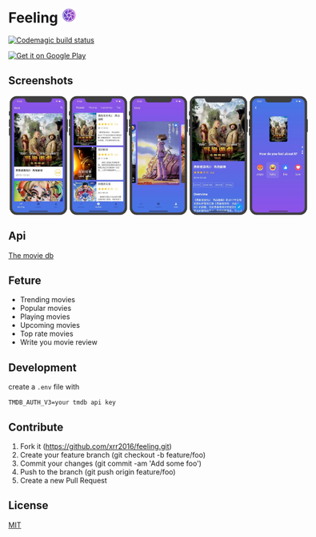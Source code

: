 #  Feeling <img width="30" src="./assets/icons/logo.png" alt="get on google play" />

[![Codemagic build status](https://api.codemagic.io/apps/5e382b98cb1395ce61fb0fec/5e382b98cb1395ce61fb0feb/status_badge.svg)](https://codemagic.io/apps/5e382b98cb1395ce61fb0fec/5e382b98cb1395ce61fb0feb/latest_build)

<a href='https://play.google.com/store/apps/details?id=fun.coldstone.Feeling&pcampaignid=pcampaignidMKT-Other-global-all-co-prtnr-py-PartBadge-Mar2515-1'><img alt='Get it on Google Play' width="200" src='https://play.google.com/intl/en_us/badges/static/images/badges/en_badge_web_generic.png'/></a>

## Screenshots

<div style="display: flex;">
<img width="160" style="width: 120px;" src="./screenshots/trending.jpg" alt="trending">
<img width="160" style="width: 120px;" src="./screenshots/explore.jpg" alt="explore">
<img width="160" style="width: 120px;" src="./screenshots/story.jpg" alt="story">
<img width="160" style="width: 120px;" src="./screenshots/movie.jpg" alt="movie">
<img width="160" style="width: 120px;" src="./screenshots/edit.jpg" alt="edit">
</div>

## Api

[The movie db](https://www.themoviedb.org/documentation/api)

## Feture

- Trending movies
- Popular movies
- Playing movies
- Upcoming movies
- Top rate movies
- Write you movie review

## Development

create a `.env` file with

```env
TMDB_AUTH_V3=your tmdb api key
```

## Contribute

1. Fork it (https://github.com/xrr2016/feeling.git)
2. Create your feature branch (git checkout -b feature/foo)
3. Commit your changes (git commit -am 'Add some foo')
4. Push to the branch (git push origin feature/foo)
5. Create a new Pull Request

## License

[MIT](./LICENSE)
